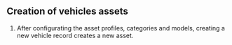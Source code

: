 ## Creation of vehicles assets
1. After configurating the asset profiles, categories and models, creating a new vehicle record creates a new asset.
